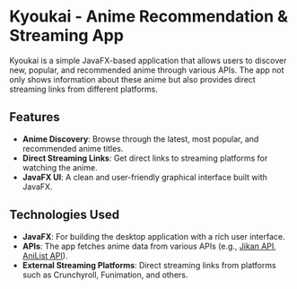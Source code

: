 # Kyoukai - Anime Recommendation & Streaming App

Kyoukai is a simple JavaFX-based application that allows users to discover new, popular, and recommended anime through various APIs. The app not only shows information about these anime but also provides direct streaming links from different platforms.

## Features

- **Anime Discovery**: Browse through the latest, most popular, and recommended anime titles.
- **Direct Streaming Links**: Get direct links to streaming platforms for watching the anime.
- **JavaFX UI**: A clean and user-friendly graphical interface built with JavaFX.

## Technologies Used

- **JavaFX**: For building the desktop application with a rich user interface.
- **APIs**: The app fetches anime data from various APIs (e.g., [Jikan API](https://jikan.moe/), [AniList API](https://anilist.co/)).
- **External Streaming Platforms**: Direct streaming links from platforms such as Crunchyroll, Funimation, and others.
